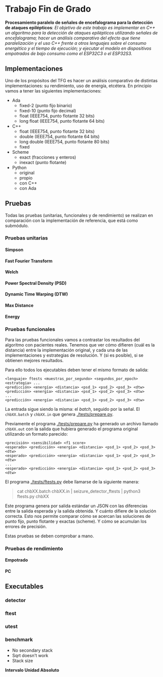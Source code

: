 Trabajo Fin de Grado
====================
**Procesamiento paralelo de señales de encefalograma para la detección de
ataques epilépticos**: _El objetivo de este trabajo es implementar en C++ un
algoritmo para la detección de ataques epilépticos utilizando señales de
encefalograma; hacer un análisis comparativo del efecto que tiene
paralelización y el uso C++ frente a otros lenguajes sobre el consumo
energético y el tiempo de ejecución; y ejecutar el modelo en dispositivos
empotrados de bajo consumo como el ESP32C3 o el ESP32S3._

## Implementaciones
Uno de los propósitos del TFG es hacer un análisis comparativo de distintas
implementaciones: su rendimiento, uso de energía, etcétera. En principio vamos
a tener las siguientes implementaciones:

* Ada
  - fixed-2 (punto fijo binario)
  - fixed-10 (punto fijo decimal)
  - float (IEEE754, punto flotante 32 bits)
  - long float (IEEE754, punto flotante 64 bits)
* C++
  - float (IEEE754, punto flotante 32 bits)
  - double (IEEE754, punto flotante 64 bits)
  - long double (IEEE754, punto flotante 80 bits)
  - fixed
* Scheme
  - exact (fracciones y enteros)
  - inexact (punto flotante)
* Python
  - original
  - propio
  - con C++
  - con Ada

## Pruebas
Todas las pruebas (unitarias, funcionales y de rendimiento) se realizan en
comparación con la implementación de referencia, que está como submódulo.

### Pruebas unitarias
#### Simpson
#### Fast Fourier Transform
#### Welch
#### Power Spectral Density (PSD)
#### Dynamic Time Warping (DTW)
#### Max Distance
#### Energy

### Pruebas funcionales
Para las pruebas funcionales vamos a contrastar los resultados del algoritmo
con pacientes reales. Tenemos que ver cómo difieren (cuál es la distancia)
entre la implementación original, y cada una de las implementaciones y
estrategias de resolución. Y (si es posible), si se obtienen mejores
resultados.

Para ello todos los ejecutables deben tener el mismo formato de salida:

```plain
<lenguaje> ftests <muestras_por_segundo> <segundos_por_epoch> <estrategia> ...
<predicción> <energía> <distancia> <psd_1> <psd_2> <psd_3> <dtw>
<predicción> <energía> <distancia> <psd_1> <psd_2> <psd_3> <dtw>
...
<predicción> <energía> <distancia> <psd_1> <psd_2> <psd_3> <dtw>
```

La entrada sigue siendo la misma: el _batch_, seguido por la señal. El
`chbXX.batch` y `chbXX.in` que genera [./tests/prepare.py](prepare.py).

Previamente el programa [./tests/prepare.py](prepare.py) ha generado un archivo
llamado `chbXX.out` con la salida que hubiera generado el programa original
utilizando un formato parecido:

```plain
<precisión> <sensibilidad> <f1 score>
<esperado> <predicción> <energía> <distancia> <psd_1> <psd_2> <psd_3> <dtw>
<esperado> <predicción> <energía> <distancia> <psd_1> <psd_2> <psd_3> <dtw>
...
<esperado> <predicción> <energía> <distancia> <psd_1> <psd_2> <psd_3> <dtw>
```

El programa [./tests/ftests.py](ftests.py) debe llamarse de la siguiente
manera:

> cat chbXX.batch chbXX.in | seizure_detector_ftests | python3 ftests.py chbXX

Este programa genera por salida estándar un JSON con las diferencias entre la
salida esperada y la salida obtenida. Y cuánto difiere de la solución correcta.
Esto nos permite comparar cómo se acercan las soluciones de punto fijo, punto
flotante y exactas (scheme). Y cómo se acumulan los errores de precisión.

Estas pruebas se deben comprobar a mano.


### Pruebas de rendimiento
#### Empotrado
#### PC

## Executables
### detector
### ftest
### utest

### benchmark

 * No secondary stack
 * Sqrt doesn't work
 * Stack size

**Intervalo Unidad Absoluto**
